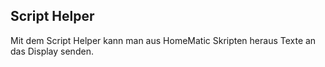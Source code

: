 ## Script Helper

Mit dem Script Helper kann man aus HomeMatic Skripten heraus Texte an das Display senden.
